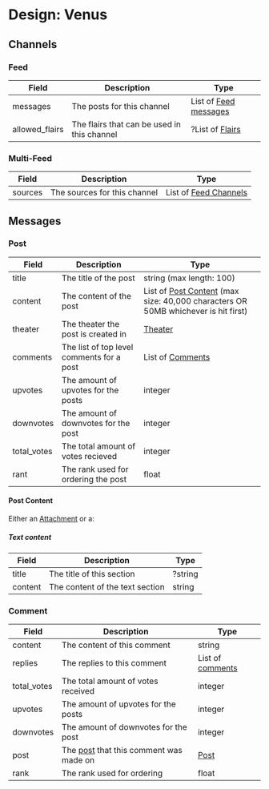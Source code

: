 # Design: Venus

## Channels

### Feed

| Field | Description | Type |
|-------|-------------|------|
| messages | The posts for this channel | List of [Feed messages](#post) |
| allowed_flairs | The flairs that can be used in this channel | ?List of [Flairs](design-Roam.md#flairs) |

### Multi-Feed

| Field | Description | Type |
|-------|-------------|------|
| sources | The sources for this channel  | List of [Feed Channels](#feed)

## Messages

### Post

| Field | Description | Type |
|-------|-------------|------|
| title | The title of the post | string (max length: 100) |
| content | The content of the post | List of [Post Content](#post-content) (max size: 40,000 characters OR 50MB whichever is hit first) |
| theater | The theater the post is created in | [Theater](design-Roam.md#Theater) |
| comments | The list of top level comments for a post | List of [Comments](#Comment) |
| upvotes | The amount of upvotes for the posts | integer |
| downvotes | The amount of downvotes for the post | integer |
|total_votes | The total amount of votes recieved | integer |
| rant | The rank used for ordering the post | float |

#### Post Content

Either an [Attachment](design-Roam.md#Attachment) or a:

##### Text content

| Field | Description | Type |
|-------|-------------|------|
| title | The title of this section | ?string |
| content | The content of the text section | string |

### Comment

| Field | Description | Type |
|-------|-------------|------|
| content | The content of this comment | string |
| replies | The replies to this comment | List of [comments](#comment) |
| total_votes | The total amount of votes received | integer |
| upvotes | The amount of upvotes for the posts | integer |
| downvotes | The amount of downvotes for the post | integer |
| post | The [post](#post) that this comment was made on | [Post](#post) |
| rank | The rank used for ordering | float |
